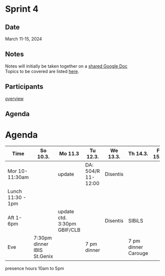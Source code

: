 # Sprint 4

## Date
March 11-15, 2024

## Notes
Notes will initially be taken together on a [shared Google Doc](https://docs.google.com/document/d/1c8lmxbWnEW9Nc_GYVBxjDlljjqKvJIKLXzB0dvxN-_U/edit#heading=h.eg5ed0c8tmw0)  
Topics to be covered are listed [here](https://github.com/plazi/arcadia-project/issues/240).

## Participants
[overview](https://docs.google.com/spreadsheets/d/1B5xFw2AQrtN2OhV1-sRqqgSD-cfQRLZs1lf44wNWiPs/edit#gid=0)

## Agenda

# Agenda

| Time              |  So 10.3. | Mo 11.3 | Tu 12.3. | We 13.3. | Th 14.3. | Fr 15.3. | 
| -------------------|-----------|-----------|-----------|----------|----------|----------|
| Mor 10-11:30am     |           |  update   |  DA: 504/R 11-12:00        |     Disentis     |          |          |
| Lunch 11:30 - 1pm  |           |           |           |          |          |          |
| Aft 1-6pm          |           |  update ctd. 3:30pm GBIF/CLB      | | Disentis   | SIBiLS |       |
| Eve                |  7:30pm dinner IBIS St.Genix | | 7 pm dinner| | 7 pm dinner Carouge| |

presence hours 10am to 5pm
